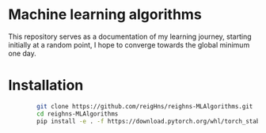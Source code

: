 # Machine learning algorithms

This repository serves as a documentation of my learning journey, starting initially at a random point, I hope to converge towards the global minimum one day.


# Installation
```sh
        git clone https://github.com/reigHns/reighns-MLAlgorithms.git
        cd reighns-MLAlgorithms
        pip install -e . -f https://download.pytorch.org/whl/torch_stable.html
```
